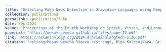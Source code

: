 ```yaml
---
title: "Detecting Fake News Detection in Dravidian Languages using Deep Learning"
collection: publications
permalink: /publication/fake
date: Sep,2024
venue: 'Proceedings of the Fourth Workshop on Speech, Vision, and Language Technologies for Dravidian Languages'
paperurl: 'https://mesay-gemeda.github.io/files/paper17.pdf'
link: 'https://aclanthology.org/2024.dravidianlangtech-1.26.pdf'
citation: '<strong>Mesay Gemeda Yigezu </strong>, Olga Kolesnikova, Grigori Sidorov, Alexander Gelbukh. 2024. &quot;Habesha@ DravidianLangTech 2024: &quot; Detecting Fake News Detection in Dravidian Languages using Deep Learning. 2024 . &quot; <i>Proceedings of the Fourth Workshop on Speech, Vision, and Language Technologies for Dravidian Languages</i>'
---
```

